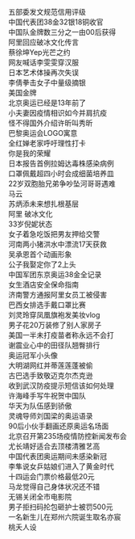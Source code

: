 五部委发文规范信用评级  
中国代表团38金32银18铜收官  
中国队金牌数三分之一由00后获得  
阿里回应破冰文化传言  
蔡徐坤Yep光芒之约  
网友喊话李雯雯穿汉服  
日本艺术体操再次失误  
李倩拳击女子中量级摘银  
美国金牌  
北京奥运已经是13年前了  
小夫妻因疫情相识如今并肩抗疫  
怪不得国外介绍许昕叫秀昕  
巴黎奥运会LOGO寓意  
全红婵老家呼吁理性打卡  
你是我的荣耀  
日本报告首例拉姆达毒株感染病例  
口罩佩戴超四小时会成细菌培养皿  
22岁双胞胎兄弟争吵坠河哥哥遇难  
马云  
苏炳添未来想扎根基层  
阿里 破冰文化  
33岁倪妮状态  
女子着急吃饭把男友押给交警  
河南两小猪洪水中漂流17天获救  
吴承恩首个动画形象  
公子我娶定你了2上头  
中国军团东京奥运38金全记录  
女生酒店安全保命指南  
济南警方通报阿里女员工被侵害  
巴西女排选手戴口罩比赛  
刘灵玲穿凤凰旗袍发美妆vlog  
男子花20万装修了别人家房子  
美国一半未打疫苗者称永远不会打  
谢震业心中的田径队翘臀排行  
奥运冠军小头像  
大明湖网红并蒂莲莲蓬被偷  
古巴选手致敬迈克尔杰克逊  
收到武汉防疫提示短信该如何处理  
许海峰手写牛祝贺中国队  
华天为队伍感到骄傲  
灵魂导师刘国梁的奥运语录  
90后小伙手翻画还原奥运名场面  
北京召开第235场疫情防控新闻发布会  
尤长靖好适合去顶楼清雅艺高  
中国代表团奥运期间未感染新冠  
李隼说女乒姑娘们进入了黄金时代  
十四运会门票价格最低20元  
马龙觉得自己身体状况还不错  
无锡关闭全市电影院  
男子拒扫码抡包砸护士被罚500元  
一名新生儿在郑州六院诞生取名亦宸  
桃夭人设  
